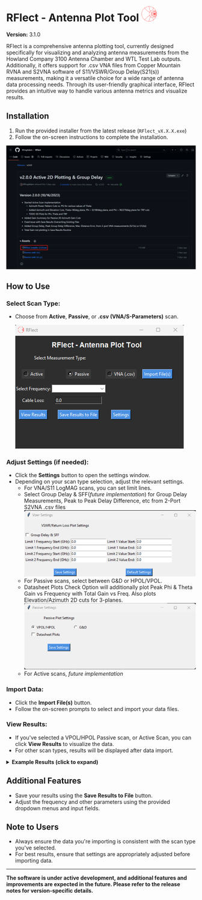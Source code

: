 # RFlect - Antenna Plot Tool      <img src="./assets/smith_logo.png" alt="RFlect Logo" width="40">


**Version:** 3.1.0

RFlect is a comprehensive antenna plotting tool, currently designed specifically for visualizing and analyzing antenna measurements from the Howland Company 3100 Antenna Chamber and WTL Test Lab outputs. Additionally, it offers support for .csv VNA files from Copper Mountain RVNA and S2VNA software of S11/VSWR/Group Delay(S21(s)) measurements, making it a versatile choice for a wide range of antenna data processing needs. Through its user-friendly graphical interface, RFlect provides an intuitive way to handle various antenna metrics and visualize results.

## Installation
1. Run the provided installer from the latest release (`RFlect_vX.X.X.exe`)
2. Follow the on-screen instructions to complete the installation.

![Installation Steps](./assets/installation_steps.png)

## How to Use
### Select Scan Type:
- Choose from **Active**, **Passive**, or **.csv (VNA/S-Parameters)** scan.

  ![Scan Type Selection](./assets/scan_type_selection.png)

### Adjust Settings (if needed):
- Click the **Settings** button to open the settings window.
- Depending on your scan type selection, adjust the relevant settings.
  - For VNA/S11 LogMAG scans, you can set limit lines.
  - Select Group Delay & SFF(*future implementation*) for Group Delay Measurements, Peak to Peak Delay Difference, etc from 2-Port S2VNA .csv files
    ![VSWR Settings Window](./assets/vswr_settings_window.png)
  - For Passive scans, select between G&D or HPOL/VPOL.
  - Datasheet Plots Check Option will additionally plot Peak Phi & Theta Gain vs Frequency with Total Gain vs Freq. Also plots Elevation/Azimuth 2D cuts for 3-planes.
    ![Passive Settings Window](./assets/passive_settings_window.png)
  - For Active scans, *future implementation*

### Import Data:
- Click the **Import File(s)** button.
- Follow the on-screen prompts to select and import your data files.

### View Results:
- If you've selected a VPOL/HPOL Passive scan, or Active Scan, you can click **View Results** to visualize the data.
- For other scan types, results will be displayed after data import.

<details>
<summary><strong>Example Results (click to expand)</strong></summary>

Here are some examples of the results you can expect with this tool. Click on an image to view it in full size.

# Passive Routine
## G&D Files
### Passive G&D Comparison
![G&D File - 1D Results](./assets/python_1d_results_g&d.png)
Efficiency, Gain, and Directivity comparison of 'n' Number of G&D Files/Scans

## HPOL & VPOL Files
### Passive 1D Results
![Passive 1D Results](./assets/python_1d_results.png)
Eff(%) vs Freq., Eff(dB) vs Freq., and Total Gain vs Freq.

### Passive 2D Results
![Passive 2D Results](./assets/python_passive_2d_results_azimuth.png)

Gain Pattern Azimuth Cuts vs Phi for various Theta Angles

### Additional Passive "Datasheet" Plots
![Additional 1D Results](./assets/python_1d_results_datasheet.png)
![Additional 2D Results](./assets/python_2d_results_datasheet.png)
Peak gain for Phi & Theta Polarization in addition to Total Gain per IEEE Definition and Additional Polar plots for Azimuth, Theta=90deg, Elevation Phi=0deg&180deg, and Elevation Phi=90deg&270deg

### Passive 3D Results
![Passive 3D Results](./assets/python_passive_3d_results.png)
3D Gain Pattern for Phi, Theta, and Total Gains

# Active Routine
## TRP Files
### Active 2D Results
![Active 2D Results](./assets/python_active_2d_results_azimuth.png)
Azimuth Power Cuts vs Phi for various Theta Angles

![Additional 2D Results](./assets/python_active_2d_results_datasheet.png)
Additional Polar plots for Azimuth, Theta=90deg, Elevation Phi=0deg&180deg, and Elevation Phi=90deg&270deg

# VNA Routine
## Text/.csv Files
### 1 or 2-Port S-Parameters
![1 or 2-port S-Parameters](./assets/python_vna_results.png)
'n' number of S-Parameter Files Plotted

## 2-Port, Group Delay Measurements
![Group Delay](./assets/python_groupdelay_results.png)
Plots Group Delay vs Frequency for Various Theta (Azimuthal Rotation), Peak-to-peak Group Delay Difference over Theta, and Max Distance Error over Theta
</details>

## Additional Features
- Save your results using the **Save Results to File** button.
- Adjust the frequency and other parameters using the provided dropdown menus and input fields.

## Note to Users
- Always ensure the data you're importing is consistent with the scan type you've selected.
- For best results, ensure that settings are appropriately adjusted before importing data.

---

**The software is under active development, and additional features and improvements are expected in the future. Please refer to the release notes for version-specific details.**